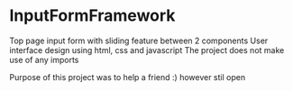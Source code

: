 # InputFormFramework
Top page input form with sliding feature between 2 components
User interface design using html, css and javascript
The project does not make use of any imports

Purpose of this project was to help a friend :) however stil open
